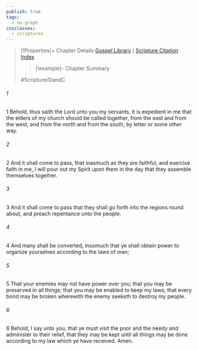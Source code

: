 ```yaml
---
publish: true
tags:
  - no-graph
cssclasses:
  - scriptures
---
```

>[!Properties]+ Chapter Details
>[Gospel Library](https://churchofjesuschrist.org/study/scriptures/dc-testament/dc/44?lang=eng)    |    [Scripture Citation Index](https://scriptures.byu.edu/#12e2c::c12e2c)
>>[!example]- Chapter Summary
>> 
> 
>
>#Scripture/DandC
###### 1
1 Behold, thus saith the Lord unto you my servants, it is expedient in me that the elders of my church should be called together, from the east and from the west, and from the north and from the south, by letter or some other way.
###### 2
2 And it shall come to pass, that inasmuch as they are faithful, and exercise faith in me, I will pour out my Spirit upon them in the day that they assemble themselves together.
###### 3
3 And it shall come to pass that they shall go forth into the regions round about, and preach repentance unto the people.
###### 4
4 And many shall be converted, insomuch that ye shall obtain power to organize yourselves according to the laws of man;
###### 5
5 That your enemies may not have power over you; that you may be preserved in all things; that you may be enabled to keep my laws; that every bond may be broken wherewith the enemy seeketh to destroy my people.
###### 6
6 Behold, I say unto you, that ye must visit the poor and the needy and administer to their relief, that they may be kept until all things may be done according to my law which ye have received. Amen.
